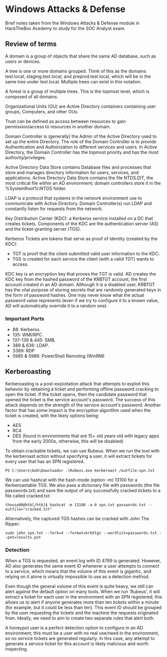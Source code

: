 # Windows Attacks & Defense

Brief notes taken from the Windows Attacks & Defense module in HackTheBox Acedemy to study for the SOC Analyst exam.


## Review of terms
A domain is a group of objects that share the same AD database, such as users or devices.

A tree is one or more domains grouped. Think of this as the domains test.local, staging.test.local, and preprod.test.local, which will be in the same tree under test.local. Multiple trees can exist in this notation.

A forest is a group of multiple trees. This is the topmost level, which is composed of all domains.

Organizational Units (OU) are Active Directory containers containing user groups, Computers, and other OUs.

Trust can be defined as access between resources to gain permission/access to resources in another domain.

Domain Controller is (generally) the Admin of the Active Directory used to set up the entire Directory. The role of the Domain Controller is to provide Authentication and Authorization to different services and users. In Active Directory, the Domain Controller has the topmost priority and has the most authority/privileges.

Active Directory Data Store contains Database files and processes that store and manages directory information for users, services, and applications. Active Directory Data Store contains the file NTDS.DIT, the most critical file within an AD environment; domain controllers store it in the %SystemRoot%\NTDS folder.

LDAP is a protocol that systems in the network environment use to communicate with Active Directory. Domain Controller(s) run LDAP and constantly listen for requests from the network.

Key Distribution Center (KDC): a Kerberos service installed on a DC that creates tickets. Components of the KDC are the authentication server (AS) and the ticket-granting server (TGS).

Kerberos Tickets are tokens that serve as proof of identity (created by the KDC):

- TGT is proof that the client submitted valid user information to the KDC.
- TGS is created for each service the client (with a valid TGT) wants to access.

KDC key is an encryption key that proves the TGT is valid. AD creates the KDC key from the hashed password of the KRBTGT account, the first account created in an AD domain. Although it is a disabled user, KRBTGT has the vital purpose of storing secrets that are randomly generated keys in the form of password hashes. One may never know what the actual password value represents (even if we try to configure it to a known value, AD will automatically override it to a random one).

### Important Ports

- 88: Kerberos.
- 135: WMI/RPC.
- 137-139 & 445: SMB.
- 389 & 636: LDAP.
- 3389: RDP
- 5985 & 5986: PowerShell Remoting (WinRM)

## Kerberoasting
Kerberoasting is a post-exploitation attack that attempts to exploit this behavior by obtaining a ticket and performing offline password cracking to open the ticket. If the ticket opens, then the candidate password that opened the ticket is the service account's password. The success of this attack depends on the strength of the service account's password. Another factor that has some impact is the encryption algorithm used when the ticket is created, with the likely options being:

- AES
- RC4
- DES (found in environments that are 15+ old years old with legacy apps from the early 2000s, otherwise, this will be disabled)

To obtain crackable tickets, we can use Rubeus. When we run the tool with the kerberoast action without specifying a user, it will extract tickets for every user that has an SPN registered.
```
PS C:\Users\bob\Downloads> .\Rubeus.exe kerberoast /outfile:spn.txt
```

We can use hashcat with the hash-mode (option -m) 13100 for a Kerberoastable TGS. We also pass a dictionary file with passwords (the file passwords.txt) and save the output of any successfully cracked tickets to a file called cracked.txt:
```
thossa00@htb[/htb]$ hashcat -m 13100 -a 0 spn.txt passwords.txt --outfile="cracked.txt"
```

Alternatively, the captured TGS hashes can be cracked with John The Ripper:
```
sudo john spn.txt --fork=4 --format=krb5tgs --wordlist=passwords.txt --pot=results.pot
```

### Detection
When a TGS is requested, an event log with ID 4769 is generated. However, AD also generates the same event ID whenever a user attempts to connect to a service, which means that the volume of this event is gigantic, and relying on it alone is virtually impossible to use as a detection method.

Even though the general volume of this event is quite heavy, we still can alert against the default option on many tools. When we run 'Rubeus', it will extract a ticket for each user in the environment with an SPN registered; this allows us to alert if anyone generates more than ten tickets within a minute (for example, but it could be less than ten). This event ID should be grouped by the user requesting the tickets and the machine the requests originated from. Ideally, we need to aim to create two separate rules that alert both.

A honeypot user is a perfect detection option to configure in an AD environment; this must be a user with no real use/need in the environment, so no service tickets are generated regularly. In this case, any attempt to generate a service ticket for this account is likely malicious and worth inspecting. 
